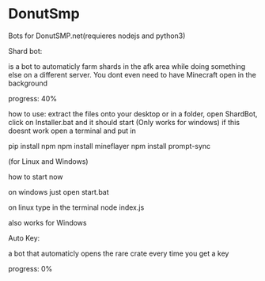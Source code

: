 # DonutSmp
Bots for DonutSMP.net(requieres nodejs and python3)

Shard bot:

is a bot to automaticly farm shards in the afk area while doing something else on a different server. You dont even need to have Minecraft open in the background


progress: 40%

how to use:
  extract the files onto your desktop or in a folder, open ShardBot, click on Installer.bat and it should start (Only works for windows) if this doesnt work open a         terminal and put in
  
  
  pip install npm
  npm install mineflayer
  npm install prompt-sync
  
  
  (for Linux and Windows)
  
  how to start now 
  
  on windows just open start.bat
  
  on linux type in the terminal node index.js
  
  also works for Windows

Auto Key:

a bot that automaticly opens the rare crate every time you get a key

progress: 0%
